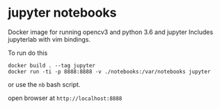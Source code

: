 # jupyter notebooks
Docker image for running opencv3 and python 3.6 and jupyter
Includes jupyterlab with vim bindings.

To run do this

    docker build . --tag jupyter
    docker run -ti -p 8888:8888 -v ./notebooks:/var/notebooks jupyter

or use the `nb` bash script.

open browser at `http://localhost:8888`
